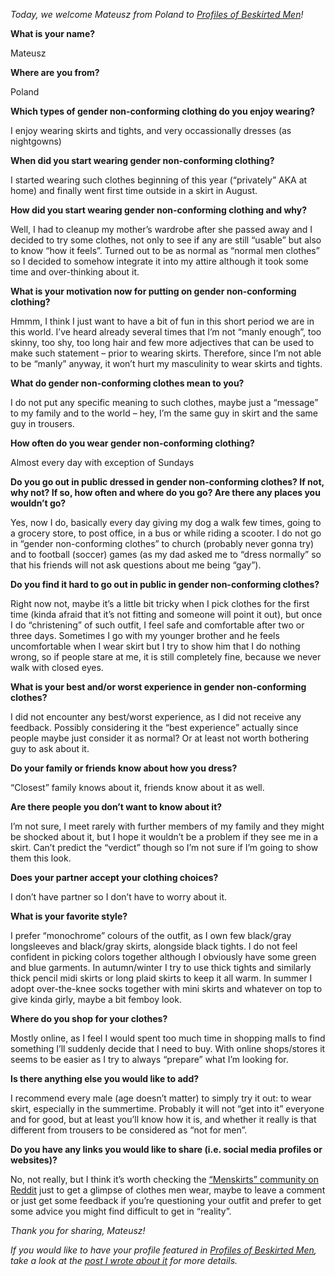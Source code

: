 *Today, we welcome Mateusz from Poland to [Profiles of Beskirted Men](https://www.the-beskirted-man.com/category/profiles-of-beskirted-men/)!*

**What is your name?**

Mateusz

**Where are you from?**

Poland

**Which types of gender non-conforming clothing do you enjoy wearing?**

I enjoy wearing skirts and tights, and very occassionally dresses (as nightgowns)

**When did you start wearing gender non-conforming clothing?**

I started wearing such clothes beginning of this year (“privately” AKA at home) and finally went first time outside in a skirt in August.

**How did you start wearing gender non-conforming clothing and why?**

Well, I had to cleanup my mother’s wardrobe after she passed away and I decided to try some clothes, not only to see if any are still “usable” but also to know “how it feels”. Turned out to be as normal as “normal men clothes” so I decided to somehow integrate it into my attire although it took some time and over-thinking about it.

**What is your motivation now for putting on gender non-conforming clothing?**

Hmmm, I think I just want to have a bit of fun in this short period we are in this world. I’ve heard already several times that I’m not “manly enough”, too skinny, too shy, too long hair and few more adjectives that can be used to make such statement – prior to wearing skirts. Therefore, since I’m not able to be “manly” anyway, it won’t hurt my masculinity to wear skirts and tights.

**What do gender non-conforming clothes mean to you?**

I do not put any specific meaning to such clothes, maybe just a “message” to my family and to the world – hey, I’m the same guy in skirt and the same guy in trousers.

**How often do you wear gender non-conforming clothing?**

Almost every day with exception of Sundays

**Do you go out in public dressed in gender non-conforming clothes? If not, why not? If so, how often and where do you go? Are there any places you wouldn’t go?**

Yes, now I do, basically every day giving my dog a walk few times, going to a grocery store, to post office, in a bus or while riding a scooter. I do not go in “gender non-conforming clothes” to church (probably never gonna try) and to football (soccer) games (as my dad asked me to “dress normally” so that his friends will not ask questions about me being “gay”).

**Do you find it hard to go out in public in gender non-conforming clothes?**

Right now not, maybe it’s a little bit tricky when I pick clothes for the first time (kinda afraid that it’s not fitting and someone will point it out), but once I do “christening” of such outfit, I feel safe and comfortable after two or three days. Sometimes I go with my younger brother and he feels uncomfortable when I wear skirt but I try to show him that I do nothing wrong, so if people stare at me, it is still completely fine, because we never walk with closed eyes.

**What is your best and/or worst experience in gender non-conforming clothes?**

I did not encounter any best/worst experience, as I did not receive any feedback. Possibly considering it the “best experience” actually since people maybe just consider it as normal? Or at least not worth bothering guy to ask about it.

**Do your family or friends know about how you dress?**

“Closest” family knows about it, friends know about it as well.

**Are there people you don’t want to know about it?**

I’m not sure, I meet rarely with further members of my family and they might be shocked about it, but I hope it wouldn’t be a problem if they see me in a skirt. Can’t predict the “verdict” though so I’m not sure if I’m going to show them this look.

**Does your partner accept your clothing choices?**

I don’t have partner so I don’t have to worry about it.

**What is your favorite style?**

I prefer “monochrome” colours of the outfit, as I own few black/gray longsleeves and black/gray skirts, alongside black tights. I do not feel confident in picking colors together although I obviously have some green and blue garments. In autumn/winter I try to use thick tights and similarly thick pencil midi skirts or long plaid skirts to keep it all warm. In summer I adopt over-the-knee socks together with mini skirts and whatever on top to give kinda girly, maybe a bit femboy look.

**Where do you shop for your clothes?**

Mostly online, as I feel I would spent too much time in shopping malls to find something I’ll suddenly decide that I need to buy. With online shops/stores it seems to be easier as I try to always “prepare” what I’m looking for.

**Is there anything else you would like to add?**

I recommend every male (age doesn’t matter) to simply try it out: to wear skirt, especially in the summertime. Probably it will not “get into it” everyone and for good, but at least you’ll know how it is, and whether it really is that different from trousers to be considered as “not for men”.

**Do you have any links you would like to share (i.e. social media profiles or websites)?**

No, not really, but I think it’s worth checking the [“Menskirts” community on Reddit](https://www.reddit.com/r/Menskirts/) just to get a glimpse of clothes men wear, maybe to leave a comment or just get some feedback if you’re questioning your outfit and prefer to get some advice you might find difficult to get in “reality”.

*Thank you for sharing, Mateusz!*

*If you would like to have your profile featured in [Profiles of Beskirted Men](https://www.the-beskirted-man.com/category/profiles-of-beskirted-men/), take a look at the [post I wrote about it](https://www.the-beskirted-man.com/profiles-of-beskirted-men/profiles-of-beskirted-men/) for more details.*